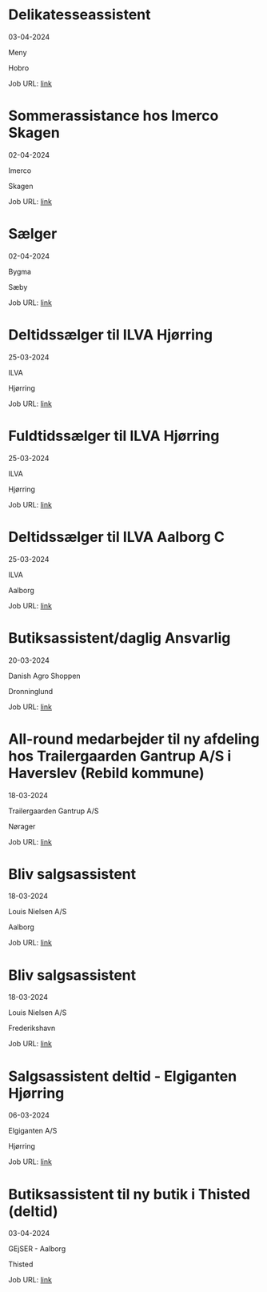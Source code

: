 # Delikatesseassistent
03-04-2024

Meny

Hobro

Job URL: [link](https://candidate.hr-manager.net/ApplicationInit.aspx?cid=2180&ProjectId=146754&DepartmentId=19074&MediaId=4623)


# Sommerassistance hos Imerco Skagen
02-04-2024

Imerco

Skagen

Job URL: [link](https://imerco.career.emply.com/ad/sommerassistance-hos-imerco-skagen/adef60/da)


# Sælger
02-04-2024

Bygma

Sæby

Job URL: [link](https://www.bygmajob.dk/se-vores-ledige-stillinger/saelger-til-bygma-saeby-ansoegningsfrist-29-april-2024/)


# Deltidssælger til ILVA Hjørring
25-03-2024

ILVA

Hjørring

Job URL: [link](https://ilva.youngcrm.com/jobportal/9631)


# Fuldtidssælger til ILVA Hjørring
25-03-2024

ILVA

Hjørring

Job URL: [link](https://ilva.youngcrm.com/jobportal/9632)


# Deltidssælger til ILVA Aalborg C
25-03-2024

ILVA

Aalborg

Job URL: [link](https://ilva.youngcrm.com/jobportal/9633)


# Butiksassistent/daglig Ansvarlig
20-03-2024

Danish Agro Shoppen

Dronninglund

Job URL: [link](https://danishagro.dk/karriere/job-detalje?jobId=144825)


# All-round medarbejder til ny afdeling hos Trailergaarden Gantrup A/S i Haverslev (Rebild kommune)
18-03-2024

Trailergaarden Gantrup A/S

Nørager

Job URL: [link](https://www.jobindex.dk/jobannonce/505668/all-round-medarbejder-til-ny-afdeling-hos-trailergaarden-gantrup-a-s-i-haverslev-rebild-kommune)


# Bliv salgsassistent
18-03-2024

Louis Nielsen A/S

Aalborg

Job URL: [link](https://www.jobindex.dk/jobannonce/reportage/1857/bliv-salgsassistent-aalborg-c)


# Bliv salgsassistent
18-03-2024

Louis Nielsen A/S

Frederikshavn

Job URL: [link](https://www.jobindex.dk/jobannonce/reportage/1856/bliv-salgsassistent-frederikshavn)


# Salgsassistent deltid - Elgiganten Hjørring
06-03-2024

Elgiganten A/S

Hjørring

Job URL: [link](https://web103.reachmee.com/ext/I022/2126/job?site=15&lang=DK&validator=3cc71ec923ccaf7527e8b30ecbdf32c0&job_id=578)


# Butiksassistent til ny butik i Thisted (deltid)
03-04-2024

GEjSER - Aalborg

Thisted

Job URL: [link](https://www.jobindex.dk/jobannonce/r12401204/butiksassistent-til-ny-butik-i-thisted-deltid)


